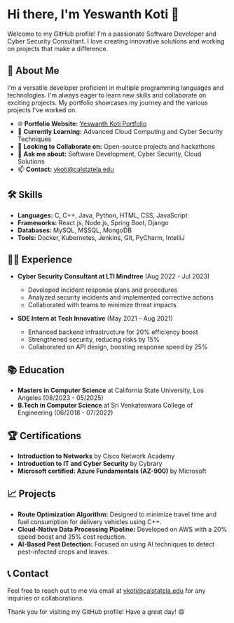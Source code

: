 # Hi there, I'm Yeswanth Koti 👋

Welcome to my GitHub profile! I'm a passionate Software Developer and Cyber Security Consultant. I love creating innovative solutions and working on projects that make a difference.

## 📜 About Me
I'm a versatile developer proficient in multiple programming languages and technologies. I'm always eager to learn new skills and collaborate on exciting projects. My portfolio showcases my journey and the various projects I've worked on.

- 🌐 **Portfolio Website:** [Yeswanth Koti Portfolio](https://66582d3931072bba446e29a0--aesthetic-jalebi-ec0171.netlify.app/)
- 💼 **Currently Learning:** Advanced Cloud Computing and Cyber Security Techniques
- 👯 **Looking to Collaborate on:** Open-source projects and hackathons
- 💬 **Ask me about:** Software Development, Cyber Security, Cloud Solutions
- 📫 **Contact:** [ykoti@calstatela.edu](mailto:ykoti@calstatela.edu)

## 🛠️ Skills
- **Languages:** C, C++, Java, Python, HTML, CSS, JavaScript
- **Frameworks:** React.js, Node.js, Spring Boot, Django
- **Databases:** MySQL, MSSQL, MongoDB
- **Tools:** Docker, Kubernetes, Jenkins, Git, PyCharm, IntelliJ

## 🧑‍💻 Experience
- **Cyber Security Consultant at LTI Mindtree** (Aug 2022 - Jul 2023)
  - Developed incident response plans and procedures
  - Analyzed security incidents and implemented corrective actions
  - Collaborated with teams to minimize threat impacts

- **SDE Intern at Tech Innovative** (May 2021 - Aug 2021)
  - Enhanced backend infrastructure for 20% efficiency boost
  - Strengthened security, reducing risks by 15%
  - Collaborated on API design, boosting response speed by 25%

## 📚 Education
- **Masters in Computer Science** at California State University, Los Angeles (08/2023 - 05/2025)
- **B.Tech in Computer Science** at Sri Venkateswara College of Engineering (06/2018 - 07/2022)

## 🏆 Certifications
- **Introduction to Networks** by Cisco Network Academy
- **Introduction to IT and Cyber Security** by Cybrary
- **Microsoft certified: Azure Fundamentals (AZ-900)** by Microsoft

## 📈 Projects
- **Route Optimization Algorithm:** Designed to minimize travel time and fuel consumption for delivery vehicles using C++.
- **Cloud-Native Data Processing Pipeline:** Developed on AWS with a 20% speed boost and 25% cost reduction.
- **AI-Based Pest Detection:** Focused on using AI techniques to detect pest-infected crops and leaves.

## 📞 Contact
Feel free to reach out to me via email at [ykoti@calstatela.edu](mailto:ykoti@calstatela.edu) for any inquiries or collaborations.

Thank you for visiting my GitHub profile! Have a great day! 😄

